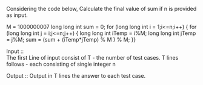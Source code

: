 Considering the code below, Calculate the final value of sum if n is provided as input.

M = 1000000007
long long int sum = 0;
for (long long int i = 1;i<=n;i++) {
    for (long long int j = i;j<=n;j++) {
        long long int iTemp = i%M;
        long long int jTemp = j%M;
        sum = (sum + (iTemp*jTemp) % M ) % M;    }}

Input ::  
The first Line of input consist of T - the number of test cases. T lines follows - each consisting of single integer n

Output :: 
Output in T lines the answer to each test case.
